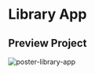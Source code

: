 # Library App
## Preview Project
![poster-library-app](https://github.com/alirfanyasin/Perpustakaan-app/assets/77270380/5cc85df7-127c-4f4d-a125-886d5e233124)
